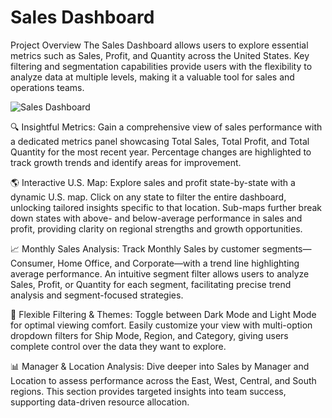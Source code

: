 # Sales Dashboard 

Project Overview
The Sales Dashboard allows users to explore essential metrics such as Sales, Profit, and Quantity across the United States. Key filtering and segmentation capabilities provide users with the flexibility to analyze data at multiple levels, making it a valuable tool for sales and operations teams.

![Sales Dashboard](https://github.com/user-attachments/assets/a20bd765-8835-41a5-9612-9a99b4d6193a)

🔍 Insightful Metrics: Gain a comprehensive view of sales performance with a dedicated metrics panel showcasing Total Sales, Total Profit, and Total Quantity for the most recent year. Percentage changes are highlighted to track growth trends and identify areas for improvement.

🌎 Interactive U.S. Map: Explore sales and profit state-by-state with a dynamic U.S. map. Click on any state to filter the entire dashboard, unlocking tailored insights specific to that location. Sub-maps further break down states with above- and below-average performance in sales and profit, providing clarity on regional strengths and growth opportunities.

📈 Monthly Sales Analysis: Track Monthly Sales by customer segments—Consumer, Home Office, and Corporate—with a trend line highlighting average performance. An intuitive segment filter allows users to analyze Sales, Profit, or Quantity for each segment, facilitating precise trend analysis and segment-focused strategies.

🧩 Flexible Filtering & Themes: Toggle between Dark Mode and Light Mode for optimal viewing comfort. Easily customize your view with multi-option dropdown filters for Ship Mode, Region, and Category, giving users complete control over the data they want to explore.

📊 Manager & Location Analysis: Dive deeper into Sales by Manager and Location to assess performance across the East, West, Central, and South regions. This section provides targeted insights into team success, supporting data-driven resource allocation.



